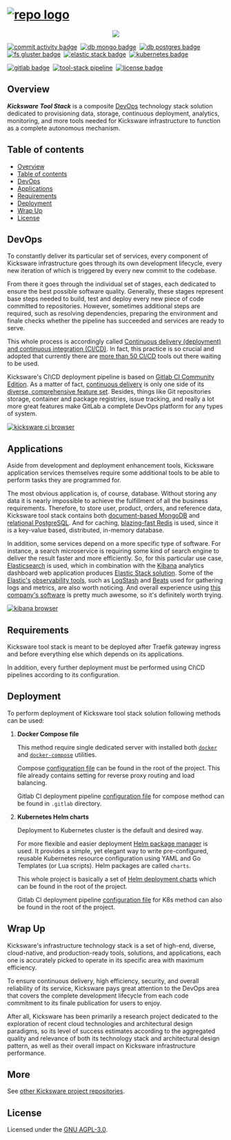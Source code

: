# [![repo logo][]][Kicksware url]

<p align="center">
	<a href="https://www.kicksware.com">
		<img src="https://img.shields.io/website?label=Visit%20website&down_message=unavailable&up_color=teal&up_message=kicksware.com%20%7C%20online&url=https%3A%2F%2Fhealth.kicksware.com/ready">
	</a>
</p>

[![commit activity badge]][repo commit activity]&nbsp;
[![db mongo badge]][repo commit activity]&nbsp;
[![db postgres badge]][repo commit activity]&nbsp;
[![fs gluster badge]][repo commit activity]&nbsp;
[![elastic stack badge]][repo commit activity]&nbsp;
[![kubernetes badge]](https://kubernetes.io)&nbsp;

[![gitlab badge]](https://ci.kicksware.com/kicksware/kicksware-tool-stack)&nbsp;
[![tool-stack pipeline]](https://ci.kicksware.com/kicksware/tool-stack/-/commits/master)&nbsp;
[![license badge]](https://www.gnu.org/licenses/agpl-3.0)

## Overview

_**Kicksware Tool Stack**_ is a composite [DevOps][devops] technology stack solution dedicated to provisioning data, storage, continuous deployment, analytics, monitoring, and more tools needed for Kicksware infrastructure to function as a complete autonomous mechanism.

## Table of contents

* [Overview](#overview)
* [Table of contents](#table-of-contents)
* [DevOps](#devops)
* [Applications](#applications)
* [Requirements](#requirements)
* [Deployment](#deployment)
* [Wrap Up](#wrap-up)
* [License](#license)

## DevOps

To constantly deliver its particular set of services, every component of Kicksware infrastructure goes through its own development lifecycle, every new iteration of which is triggered by every new commit to the codebase.

From there it goes through the individual set of stages, each dedicated to ensure the best possible software quality. Generally, these stages represent base steps needed to build, test and deploy every new piece of code committed to repositories. However, sometimes additional steps are required, such as resolving dependencies, preparing the environment and finale checks whether the pipeline has succeeded and services are ready to serve.

This whole process is accordingly called [Continuous delivery (deployment) and continuous integration (CI/CD)][continuous delivery]. In fact, this practice is so crucial and adopted that currently there are [more than 50 CI/CD][50 ci\cd] tools out there waiting to be used.

Kicksware's CI\CD deployment pipeline is based on [Gitlab CI Community Edition][gitlab ce]. As a matter of fact, [continuous delivery][gitlab ci] is only one side of its [diverse, comprehensive feature set][gitlab features]. Besides, things like Git repositories storage, container and package registries, issue tracking, and really a lot more great features make GitLab a complete DevOps platform for any types of system.

[![kicksware ci browser][]][kicksware ci url]

## Applications

Aside from development and deployment enhancement tools, Kicksware application services themselves require some additional tools to be able to perform tasks they are programmed for.

The most obvious application is, of course, database. Without storing any data it is nearly impossible to achieve the fulfillment of all the business requirements. Therefore, to store user, product, orders, and reference data, Kicksware tool stack contains both [document-based MongoDB][mongodb] and [relational PostgreSQL][postgresql]. And for caching, [blazing-fast Redis][redis] is used, since it is a key-value based, distributed, in-memory database.

In addition, some services depend on a more specific type of software. For instance, a search microservice is requiring some kind of search engine to deliver the result faster and more efficiently. So, for this particular use case, [Elasticsearch][elasticsearch] is used, which in combination with the [Kibana][kibana] analytics dashboard web application produces [Elastic Stack solution][elastic stack]. Some of the [Elastic's][elastic co] [observability tools][elastic observability], such as [LogStash][elastic logstash] and [Beats][elastic beats] used for gathering logs and metrics, are also worth noticing. And overall experience using [this company's software][elastic co] is pretty much awesome, so it's definitely worth trying.

[![kibana browser][]][analytics url]

## Requirements

Kicksware tool stack is meant to be deployed after Traefik gateway ingress and before everything else which depends on its applications.

In addition, every further deployment must be performed using CI\CD pipelines according to its configuration.

## Deployment

To perform deployment of Kicksware tool stack solution following methods can be used:

1. **Docker Compose file**

   This method require single dedicated server with installed both [`docker`][docker-compose] and [`docker-compose`][docker-compose] utilities.

   Compose [configuration file][compose config] can be found in the root of the project. This file already contains setting for reverse proxy routing and load balancing.

   Gitlab CI deployment pipeline [configuration file][ci compose config] for compose method can be found in `.gitlab` directory.

2. **Kubernetes Helm charts**

   Deployment to Kubernetes cluster is the default and desired way.

   For more flexible and easier deployment [Helm package manager][helm] is used. It provides a simple, yet elegant way to write pre-configured, reusable Kubernetes resource configuration using YAML and Go Templates (or Lua scripts). Helm packages are called `charts`.

   This whole project is basically a set of [Helm deployment charts][helm charts] which can be found in the root of the project.

   Gitlab CI deployment pipeline [configuration file][ci k8s config] for K8s method can also be found in the root of the project.

## Wrap Up

Kicksware's infrastructure technology stack is a set of high-end, diverse, cloud-native, and production-ready tools, solutions, and applications, each one is accurately picked to operate in its specific area with maximum efficiency.

To ensure continuous delivery, high efficiency, security, and overall reliability of its service, Kicksware pays great attention to the DevOps area that covers the complete development lifecycle from each code commitment to its finale publication for users to enjoy.

After all, Kicksware has been primarily a research project dedicated to the exploration of recent cloud technologies and architectural design paradigms, so its level of success estimates according to the aggregated quality and relevance of both its technology stack and architectural design pattern, as well as their overall impact on Kicksware infrastructure performance.

## More
See [other Kicksware project repositories][kicksware-main-repo].

## License

Licensed under the [GNU AGPL-3.0][license file].

[repo logo]: https://ci.kicksware.com/kicksware/tool-stack/-/raw/master/assets/repo-logo.png
[kicksware url]: https://www.kicksware.com

[Website badge]: https://img.shields.io/website?label=Visit%20website&down_message=unavailable&up_color=teal&up_message=kicksware.com%20%7C%20online&url=https%3A%2F%2Fkicksware.com
[commit activity badge]: https://img.shields.io/github/commit-activity/m/timoth-y/kicksware-tool-stack?label=Commit%20activity&color=teal
[repo commit activity]: https://github.com/timoth-y/kicksware-tool-stack/graphs/commit-activity
[lines counter]: https://img.shields.io/tokei/lines/github/timoth-y/kicksware-tool-stack?color=teal&label=Lines
[db mongo badge]: https://img.shields.io/badge/DB-MongoDB-informational?style=flat&logo=mongoDB&logoColor=white&color=60A053&logoColor=60A053
[db postgres badge]: https://img.shields.io/badge/DB-PostgreSQL-informational?style=flat&logo=postgresql&logoColor=3C87B7&color=4e7cac
[fs gluster badge]: https://img.shields.io/badge/FS-Gluster-informational?style=flat&logo=buffer&logoColor=white&color=CE9F3B
[elastic stack badge]: https://img.shields.io/badge/Tools-Elastic%20Stack-informational?style=flat&logo=elastic%20stack&logoColor=56BCB2&color=teal
[license badge]: https://img.shields.io/badge/License-AGPL%20v3-blue.svg?color=teal
[kubernetes badge]: https://img.shields.io/badge/DevOps-Kubernetes-informational?style=flat&logo=kubernetes&logoColor=white&color=316DE6
[gitlab badge]: https://img.shields.io/badge/CI-Gitlab_CE-informational?style=flat&logo=gitlab&logoColor=white&color=FCA326
[tool-stack pipeline]: https://ci.kicksware.com/kicksware/tool-stack/badges/master/pipeline.svg?key_text=Tool%20Stack%20|%20pipeline&key_width=125

[devops]: https://aws.amazon.com/devops/what-is-devops/
[continuous delivery]: https://aws.amazon.com/devops/continuous-delivery/
[50 ci\cd]: https://stackify.com/top-continuous-integration-tools/
[gitlab ce]: https://about.gitlab.com/stages-devops-lifecycle/
[gitlab ci]: https://about.gitlab.com/stages-devops-lifecycle/continuous-integration/
[gitlab features]: https://about.gitlab.com/features/

[kicksware ci browser]: https://ci.kicksware.com/kicksware/tool-stack/-/raw/master/assets/gitlab-browser.png
[kicksware ci url]: https://ci.kicksware.com/kicksware

[postgresql]: https://www.postgresql.org/
[mongodb]: https://www.mongodb.com/
[redis]: https://redis.io/
[elasticsearch]: https://www.elastic.co/elasticsearch/
[kibana]: https://www.elastic.co/kibana
[elastic stack]: https://www.elastic.co/elastic-stack
[elastic observability]: https://www.elastic.co/observability
[elastic logstash]: https://www.elastic.co/logstash
[elastic beats]: https://www.elastic.co/beats/
[elastic co]: https://www.elastic.co/about/

[kibana browser]: https://ci.kicksware.com/kicksware/tool-stack/-/raw/master/assets/kibana-browser.png
[analytics url]: https://analytics.kicksware.com/app/dashboards#/view/24b8ed50-fee0-11ea-83ea-35465356722d

[docker-desktop]: https://docs.docker.com/desktop/
[docker-compose]: https://docs.docker.com/compose/
[compose config]: https://github.com/timoth-y/kicksware-tool-stack/blob/master/docker-compose.yml
[ci compose config]: https://github.com/timoth-y/kicksware-tool-stack/blob/master/.gitlab/.gitlab-ci.compose.yml
[ci k8s config]: https://github.com/timoth-y/kicksware-tool-stack/blob/master/.gitlab-ci.yml

[helm]: https://helm.sh/
[helm charts]: https://github.com/timoth-y/kicksware-tool-stack/tree/master

[kicksware-main-repo]: https://github.com/timoth-y/kicksware-platform#components

[license file]: https://github.com/timoth-y/kicksware-tool-stack/blob/master/LICENSE
